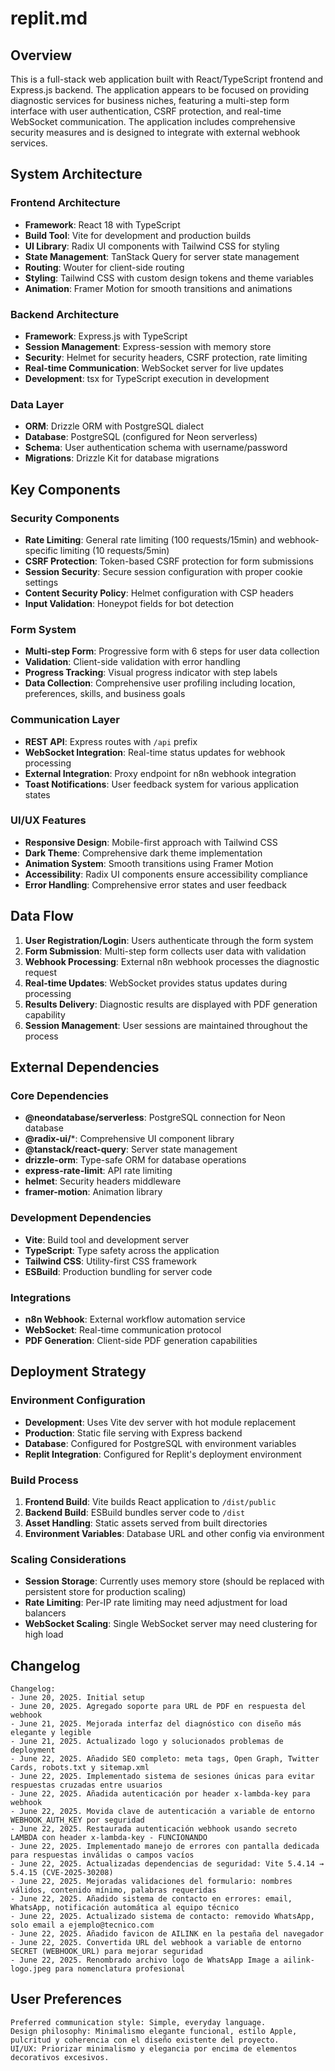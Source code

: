 # replit.md

## Overview

This is a full-stack web application built with React/TypeScript frontend and Express.js backend. The application appears to be focused on providing diagnostic services for business niches, featuring a multi-step form interface with user authentication, CSRF protection, and real-time WebSocket communication. The application includes comprehensive security measures and is designed to integrate with external webhook services.

## System Architecture

### Frontend Architecture
- **Framework**: React 18 with TypeScript
- **Build Tool**: Vite for development and production builds
- **UI Library**: Radix UI components with Tailwind CSS for styling
- **State Management**: TanStack Query for server state management
- **Routing**: Wouter for client-side routing
- **Styling**: Tailwind CSS with custom design tokens and theme variables
- **Animation**: Framer Motion for smooth transitions and animations

### Backend Architecture
- **Framework**: Express.js with TypeScript
- **Session Management**: Express-session with memory store
- **Security**: Helmet for security headers, CSRF protection, rate limiting
- **Real-time Communication**: WebSocket server for live updates
- **Development**: tsx for TypeScript execution in development

### Data Layer
- **ORM**: Drizzle ORM with PostgreSQL dialect
- **Database**: PostgreSQL (configured for Neon serverless)
- **Schema**: User authentication schema with username/password
- **Migrations**: Drizzle Kit for database migrations

## Key Components

### Security Components
- **Rate Limiting**: General rate limiting (100 requests/15min) and webhook-specific limiting (10 requests/5min)
- **CSRF Protection**: Token-based CSRF protection for form submissions
- **Session Security**: Secure session configuration with proper cookie settings
- **Content Security Policy**: Helmet configuration with CSP headers
- **Input Validation**: Honeypot fields for bot detection

### Form System
- **Multi-step Form**: Progressive form with 6 steps for user data collection
- **Validation**: Client-side validation with error handling
- **Progress Tracking**: Visual progress indicator with step labels
- **Data Collection**: Comprehensive user profiling including location, preferences, skills, and business goals

### Communication Layer
- **REST API**: Express routes with `/api` prefix
- **WebSocket Integration**: Real-time status updates for webhook processing
- **External Integration**: Proxy endpoint for n8n webhook integration
- **Toast Notifications**: User feedback system for various application states

### UI/UX Features
- **Responsive Design**: Mobile-first approach with Tailwind CSS
- **Dark Theme**: Comprehensive dark theme implementation
- **Animation System**: Smooth transitions using Framer Motion
- **Accessibility**: Radix UI components ensure accessibility compliance
- **Error Handling**: Comprehensive error states and user feedback

## Data Flow

1. **User Registration/Login**: Users authenticate through the form system
2. **Form Submission**: Multi-step form collects user data with validation
3. **Webhook Processing**: External n8n webhook processes the diagnostic request
4. **Real-time Updates**: WebSocket provides status updates during processing
5. **Results Delivery**: Diagnostic results are displayed with PDF generation capability
6. **Session Management**: User sessions are maintained throughout the process

## External Dependencies

### Core Dependencies
- **@neondatabase/serverless**: PostgreSQL connection for Neon database
- **@radix-ui/***: Comprehensive UI component library
- **@tanstack/react-query**: Server state management
- **drizzle-orm**: Type-safe ORM for database operations
- **express-rate-limit**: API rate limiting
- **helmet**: Security headers middleware
- **framer-motion**: Animation library

### Development Dependencies
- **Vite**: Build tool and development server
- **TypeScript**: Type safety across the application
- **Tailwind CSS**: Utility-first CSS framework
- **ESBuild**: Production bundling for server code

### Integrations
- **n8n Webhook**: External workflow automation service
- **WebSocket**: Real-time communication protocol
- **PDF Generation**: Client-side PDF generation capabilities

## Deployment Strategy

### Environment Configuration
- **Development**: Uses Vite dev server with hot module replacement
- **Production**: Static file serving with Express backend
- **Database**: Configured for PostgreSQL with environment variables
- **Replit Integration**: Configured for Replit's deployment environment

### Build Process
1. **Frontend Build**: Vite builds React application to `/dist/public`
2. **Backend Build**: ESBuild bundles server code to `/dist`
3. **Asset Handling**: Static assets served from built directories
4. **Environment Variables**: Database URL and other config via environment

### Scaling Considerations
- **Session Storage**: Currently uses memory store (should be replaced with persistent store for production scaling)
- **Rate Limiting**: Per-IP rate limiting may need adjustment for load balancers
- **WebSocket Scaling**: Single WebSocket server may need clustering for high load

## Changelog

```
Changelog:
- June 20, 2025. Initial setup
- June 20, 2025. Agregado soporte para URL de PDF en respuesta del webhook
- June 21, 2025. Mejorada interfaz del diagnóstico con diseño más elegante y legible
- June 21, 2025. Actualizado logo y solucionados problemas de deployment
- June 22, 2025. Añadido SEO completo: meta tags, Open Graph, Twitter Cards, robots.txt y sitemap.xml
- June 22, 2025. Implementado sistema de sesiones únicas para evitar respuestas cruzadas entre usuarios
- June 22, 2025. Añadida autenticación por header x-lambda-key para webhook
- June 22, 2025. Movida clave de autenticación a variable de entorno WEBHOOK_AUTH_KEY por seguridad
- June 22, 2025. Restaurada autenticación webhook usando secreto LAMBDA con header x-lambda-key - FUNCIONANDO
- June 22, 2025. Implementado manejo de errores con pantalla dedicada para respuestas inválidas o campos vacíos
- June 22, 2025. Actualizadas dependencias de seguridad: Vite 5.4.14 → 5.4.15 (CVE-2025-30208)
- June 22, 2025. Mejoradas validaciones del formulario: nombres válidos, contenido mínimo, palabras requeridas
- June 22, 2025. Añadido sistema de contacto en errores: email, WhatsApp, notificación automática al equipo técnico
- June 22, 2025. Actualizado sistema de contacto: removido WhatsApp, solo email a ejemplo@tecnico.com
- June 22, 2025. Añadido favicon de AILINK en la pestaña del navegador
- June 22, 2025. Convertida URL del webhook a variable de entorno SECRET (WEBHOOK_URL) para mejorar seguridad
- June 22, 2025. Renombrado archivo logo de WhatsApp Image a ailink-logo.jpeg para nomenclatura profesional
```

## User Preferences

```
Preferred communication style: Simple, everyday language.
Design philosophy: Minimalismo elegante funcional, estilo Apple, pulcritud y coherencia con el diseño existente del proyecto.
UI/UX: Priorizar minimalismo y elegancia por encima de elementos decorativos excesivos.
```
